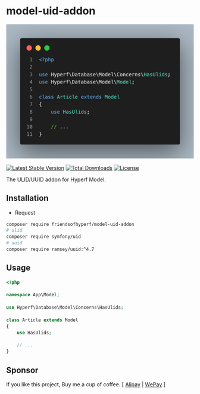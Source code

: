 # model-uid-addon

![model-uid-addon](art/logo.png)

[![Latest Stable Version](https://img.shields.io/packagist/v/friendsofhyperf/model-uid-addon)](https://packagist.org/packages/friendsofhyperf/model-uid-addon)
[![Total Downloads](https://img.shields.io/packagist/dt/friendsofhyperf/model-uid-addon)](https://packagist.org/packages/friendsofhyperf/model-uid-addon)
[![License](https://img.shields.io/packagist/l/friendsofhyperf/model-uid-addon)](https://github.com/friendsofhyperf/model-uid-addon)

The ULID/UUID addon for Hyperf Model.

## Installation

- Request

```bash
composer require friendsofhyperf/model-uid-addon
# ulid
composer require symfony/uid
# uuid
composer require ramsey/uuid:^4.7
```

## Usage

```php
<?php

namespace App\Model;

use Hyperf\Database\Model\Concerns\HasUlids;

class Article extends Model
{
    use HasUlids;

    // ...
}
```

## Sponsor

If you like this project, Buy me a cup of coffee. [ [Alipay](https://hdj.me/images/alipay.jpg) | [WePay](https://hdj.me/images/wechat-pay.jpg) ]
